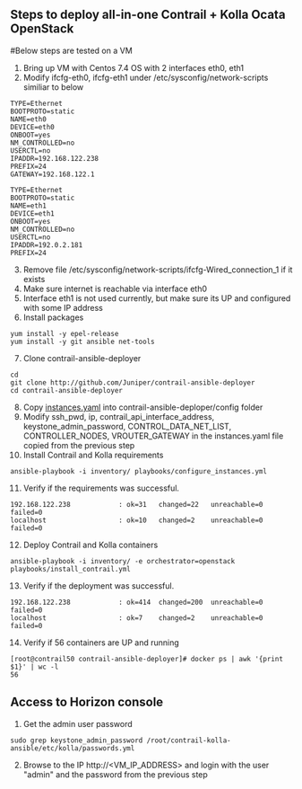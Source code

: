 
## Steps to deploy all-in-one Contrail + Kolla Ocata OpenStack

#Below steps are tested on a VM

1. Bring up VM with Centos 7.4 OS with 2 interfaces eth0, eth1
2. Modify ifcfg-eth0, ifcfg-eth1 under /etc/sysconfig/network-scripts similiar to below
```
TYPE=Ethernet
BOOTPROTO=static
NAME=eth0
DEVICE=eth0
ONBOOT=yes
NM_CONTROLLED=no
USERCTL=no
IPADDR=192.168.122.238
PREFIX=24
GATEWAY=192.168.122.1
```
```
TYPE=Ethernet
BOOTPROTO=static
NAME=eth1
DEVICE=eth1
ONBOOT=yes
NM_CONTROLLED=no
USERCTL=no
IPADDR=192.0.2.181
PREFIX=24
```
3. Remove file /etc/sysconfig/network-scripts/ifcfg-Wired_connection_1 if it exists
4. Make sure internet is reachable via interface eth0
5. Interface eth1 is not used currently, but make sure its UP and configured with some IP address
6. Install packages
```
yum install -y epel-release
yum install -y git ansible net-tools
```
7. Clone contrail-ansible-deployer
```
cd
git clone http://github.com/Juniper/contrail-ansible-deployer
cd contrail-ansible-deployer
```
8. Copy [instances.yaml](https://github.com/urao/tungsten-fabric/blob/master/tungsten_50_deploy/all-in-one-os/instances.yaml) into contrail-ansible-deploper/config folder
9. Modify ssh_pwd, ip, contrail_api_interface_address, keystone_admin_password, CONTROL_DATA_NET_LIST, CONTROLLER_NODES, VROUTER_GATEWAY in the instances.yaml file copied from the previous step
10. Install Contrail and Kolla requirements
```
ansible-playbook -i inventory/ playbooks/configure_instances.yml 
```
11. Verify if the requirements  was successful.
```
192.168.122.238            : ok=31   changed=22   unreachable=0    failed=0   
localhost                  : ok=10   changed=2    unreachable=0    failed=0   
```
12. Deploy Contrail and Kolla containers
```
ansible-playbook -i inventory/ -e orchestrator=openstack playbooks/install_contrail.yml
```
13. Verify if the deployment  was successful.
```
192.168.122.238            : ok=414  changed=200  unreachable=0    failed=0   
localhost                  : ok=7    changed=2    unreachable=0    failed=0   
```
14. Verify if 56 containers are UP and running
```
[root@contrail50 contrail-ansible-deployer]# docker ps | awk '{print $1}' | wc -l
56
```
## Access to Horizon console

1. Get the admin user password
```
sudo grep keystone_admin_password /root/contrail-kolla-ansible/etc/kolla/passwords.yml
```
2. Browse to the IP http://<VM_IP_ADDRESS> and login with the user "admin" and the password from the previous step
